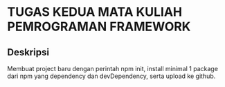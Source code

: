 # TUGAS KEDUA MATA KULIAH PEMROGRAMAN FRAMEWORK

## Deskripsi
Membuat project baru dengan perintah npm init, install minimal 1 package dari npm yang dependency dan devDependency, serta upload ke github.